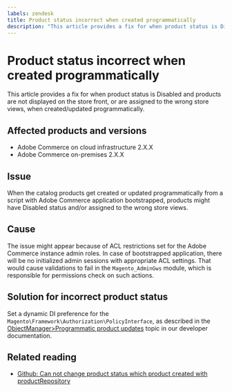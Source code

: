 ```yaml
---
labels: zendesk
title: Product status incorrect when created programmatically
description: "This article provides a fix for when product status is Disabled and products are not displayed on the store front, or are assigned to the wrong store views, when created/updated programmatically."
---
```


# Product status incorrect when created programmatically

This article provides a fix for when product status is Disabled and products are not displayed on the store front, or are assigned to the wrong store views, when created/updated programmatically.

## Affected products and versions

* Adobe Commerce on cloud infrastructure 2.X.X
* Adobe Commerce on-premises 2.X.X

## Issue

When the catalog products get created or updated programmatically from a script with Adobe Commerce application bootstrapped, products might have Disabled status and/or assigned to the wrong store views.

## Cause

The issue might appear because of ACL restrictions set for the Adobe Commerce instance admin roles. In case of bootstrapped application, there will be no initialized admin sessions with appropriate ACL settings. That would cause validations to fail in the `Magento_AdminGws` module, which is responsible for permissions check on such actions.

## Solution for incorrect product status

Set a dynamic DI preference for the `Magento\Framework\Authorization\PolicyInterface`, as described in the [ObjectManager>Programmatic product updates](https://devdocs.magento.com/guides/v2.3/extension-dev-guide/object-manager.html#programmatic-product-updates) topic in our developer documentation.

## Related reading

* [Github: Can not change product status which product created with productRepository](https://github.com/magento/magento2/issues/5664)